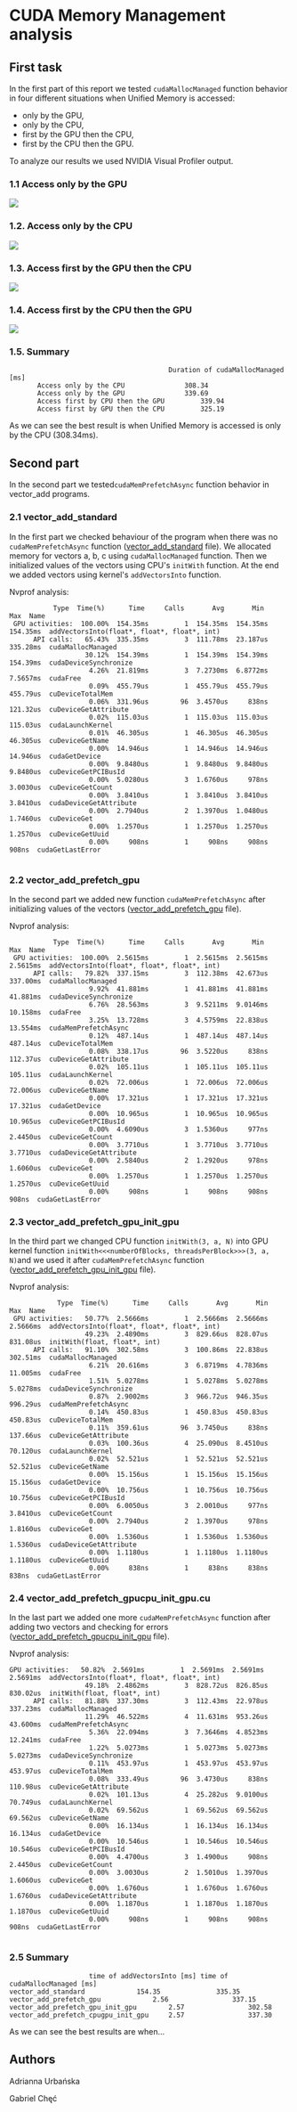 # CUDA Memory Management analysis

## First task

In the first part of this report we tested `cudaMallocManaged` function behavior in four different situations when Unified Memory is accessed:
* only by the GPU,
* only by the CPU,
* first by the GPU then the CPU,
* first by the CPU then the GPU.

To analyze our results we used NVIDIA Visual Profiler output. 


### 1.1 Access only by the GPU

![](https://github.com/AdriannaUrbanska/Introduction-to-CUDA-and-OpenCL/blob/master/Report3/img/onlyGPU_Img.png)
### 1.2. Access only by the CPU
![](https://github.com/AdriannaUrbanska/Introduction-to-CUDA-and-OpenCL/blob/master/Report3/img/onlyCPU_Img.png)
### 1.3. Access first by the GPU then the CPU
![](https://github.com/AdriannaUrbanska/Introduction-to-CUDA-and-OpenCL/blob/master/Report3/img/GPUthenCPU_Img.png)

### 1.4. Access first by the CPU then the GPU
![](https://github.com/AdriannaUrbanska/Introduction-to-CUDA-and-OpenCL/blob/master/Report3/img/CPUthenGPU_Img.png)

### 1.5. Summary

	                                 		Duration of cudaMallocManaged [ms]
           Access only by the CPU				308.34
           Access only by the GPU				339.69
           Access first by CPU then the GPU			339.94
           Access first by GPU then the CPU			325.19

As we can see the best result is when Unified Memory is accessed is only by the CPU (308.34ms).
	   
## Second part

In the second part we tested`cudaMemPrefetchAsync` function behavior in vector_add programs.

### 2.1 vector_add_standard

In the first part we checked behaviour of the program when there was no `cudaMemPrefetchAsync` function ([vector_add_standard](https://github.com/AdriannaUrbanska/Introduction-to-CUDA-and-OpenCL/blob/master/Report3/src/vector_add_standard.cu) file). 
We allocated memory for vectors a, b, c using `cudaMallocManaged` function. Then we initialized values of the vectors using  CPU's `initWith` function. At the end we added vectors using kernel's `addVectorsInto` function.


Nvprof analysis:
```
           Type  Time(%)      Time     Calls       Avg       Min       Max  Name
 GPU activities:  100.00%  154.35ms         1  154.35ms  154.35ms  154.35ms  addVectorsInto(float*, float*, float*, int)
      API calls:   65.43%  335.35ms         3  111.78ms  23.187us  335.28ms  cudaMallocManaged
                   30.12%  154.39ms         1  154.39ms  154.39ms  154.39ms  cudaDeviceSynchronize
                    4.26%  21.819ms         3  7.2730ms  6.8772ms  7.5657ms  cudaFree
                    0.09%  455.79us         1  455.79us  455.79us  455.79us  cuDeviceTotalMem
                    0.06%  331.96us        96  3.4570us     838ns  121.32us  cuDeviceGetAttribute
                    0.02%  115.03us         1  115.03us  115.03us  115.03us  cudaLaunchKernel
                    0.01%  46.305us         1  46.305us  46.305us  46.305us  cuDeviceGetName
                    0.00%  14.946us         1  14.946us  14.946us  14.946us  cudaGetDevice
                    0.00%  9.8480us         1  9.8480us  9.8480us  9.8480us  cuDeviceGetPCIBusId
                    0.00%  5.0280us         3  1.6760us     978ns  3.0030us  cuDeviceGetCount
                    0.00%  3.8410us         1  3.8410us  3.8410us  3.8410us  cudaDeviceGetAttribute
                    0.00%  2.7940us         2  1.3970us  1.0480us  1.7460us  cuDeviceGet
                    0.00%  1.2570us         1  1.2570us  1.2570us  1.2570us  cuDeviceGetUuid
                    0.00%     908ns         1     908ns     908ns     908ns  cudaGetLastError


```
### 2.2 vector_add_prefetch_gpu

In the second part we added new function `cudaMemPrefetchAsync` after initializing values of the vectors ([vector_add_prefetch_gpu](https://github.com/AdriannaUrbanska/Introduction-to-CUDA-and-OpenCL/blob/master/Report3/src/vector_add_prefetch_gpu.cu) file).

Nvprof analysis:
```
           Type  Time(%)      Time     Calls       Avg       Min       Max  Name
 GPU activities:  100.00%  2.5615ms         1  2.5615ms  2.5615ms  2.5615ms  addVectorsInto(float*, float*, float*, int)
      API calls:   79.82%  337.15ms         3  112.38ms  42.673us  337.00ms  cudaMallocManaged
                    9.92%  41.881ms         1  41.881ms  41.881ms  41.881ms  cudaDeviceSynchronize
                    6.76%  28.563ms         3  9.5211ms  9.0146ms  10.158ms  cudaFree
                    3.25%  13.728ms         3  4.5759ms  22.838us  13.554ms  cudaMemPrefetchAsync
                    0.12%  487.14us         1  487.14us  487.14us  487.14us  cuDeviceTotalMem
                    0.08%  338.17us        96  3.5220us     838ns  112.37us  cuDeviceGetAttribute
                    0.02%  105.11us         1  105.11us  105.11us  105.11us  cudaLaunchKernel
                    0.02%  72.006us         1  72.006us  72.006us  72.006us  cuDeviceGetName
                    0.00%  17.321us         1  17.321us  17.321us  17.321us  cudaGetDevice
                    0.00%  10.965us         1  10.965us  10.965us  10.965us  cuDeviceGetPCIBusId
                    0.00%  4.6090us         3  1.5360us     977ns  2.4450us  cuDeviceGetCount
                    0.00%  3.7710us         1  3.7710us  3.7710us  3.7710us  cudaDeviceGetAttribute
                    0.00%  2.5840us         2  1.2920us     978ns  1.6060us  cuDeviceGet
                    0.00%  1.2570us         1  1.2570us  1.2570us  1.2570us  cuDeviceGetUuid
                    0.00%     908ns         1     908ns     908ns     908ns  cudaGetLastError
```
### 2.3 vector_add_prefetch_gpu_init_gpu

In the third part we changed CPU function `initWith(3, a, N)` into GPU kernel function `initWith<<<numberOfBlocks, threadsPerBlock>>>(3, a, N)`and we used it after `cudaMemPrefetchAsync` function ([vector_add_prefetch_gpu_init_gpu](https://github.com/AdriannaUrbanska/Introduction-to-CUDA-and-OpenCL/blob/master/Report3/src/vector_add_prefetch_gpu_init_gpu.cu) file). 

Nvprof analysis:
```
            Type  Time(%)      Time     Calls       Avg       Min       Max  Name
 GPU activities:   50.77%  2.5666ms         1  2.5666ms  2.5666ms  2.5666ms  addVectorsInto(float*, float*, float*, int)
                   49.23%  2.4890ms         3  829.66us  828.07us  831.08us  initWith(float, float*, int)
      API calls:   91.10%  302.58ms         3  100.86ms  22.838us  302.51ms  cudaMallocManaged
                    6.21%  20.616ms         3  6.8719ms  4.7836ms  11.005ms  cudaFree
                    1.51%  5.0278ms         1  5.0278ms  5.0278ms  5.0278ms  cudaDeviceSynchronize
                    0.87%  2.9002ms         3  966.72us  946.35us  996.29us  cudaMemPrefetchAsync
                    0.14%  450.83us         1  450.83us  450.83us  450.83us  cuDeviceTotalMem
                    0.11%  359.61us        96  3.7450us     838ns  137.66us  cuDeviceGetAttribute
                    0.03%  100.36us         4  25.090us  8.4510us  70.120us  cudaLaunchKernel
                    0.02%  52.521us         1  52.521us  52.521us  52.521us  cuDeviceGetName
                    0.00%  15.156us         1  15.156us  15.156us  15.156us  cudaGetDevice
                    0.00%  10.756us         1  10.756us  10.756us  10.756us  cuDeviceGetPCIBusId
                    0.00%  6.0050us         3  2.0010us     977ns  3.8410us  cuDeviceGetCount
                    0.00%  2.7940us         2  1.3970us     978ns  1.8160us  cuDeviceGet
                    0.00%  1.5360us         1  1.5360us  1.5360us  1.5360us  cudaDeviceGetAttribute
                    0.00%  1.1180us         1  1.1180us  1.1180us  1.1180us  cuDeviceGetUuid
                    0.00%     838ns         1     838ns     838ns     838ns  cudaGetLastError

```
### 2.4 vector_add_prefetch_gpucpu_init_gpu.cu

In the last part we added one more `cudaMemPrefetchAsync` function after adding two vectors and checking for errors  ([vector_add_prefetch_gpucpu_init_gpu](https://github.com/AdriannaUrbanska/Introduction-to-CUDA-and-OpenCL/blob/master/Report3/src/vector_add_prefetch_gpucpu_init_gpu.cu) file).

Nvprof analysis:
```
GPU activities:   50.82%  2.5691ms         1  2.5691ms  2.5691ms  2.5691ms  addVectorsInto(float*, float*, float*, int)
                   49.18%  2.4862ms         3  828.72us  826.85us  830.02us  initWith(float, float*, int)
      API calls:   81.88%  337.30ms         3  112.43ms  22.978us  337.23ms  cudaMallocManaged
                   11.29%  46.522ms         4  11.631ms  953.26us  43.600ms  cudaMemPrefetchAsync
                    5.36%  22.094ms         3  7.3646ms  4.8523ms  12.241ms  cudaFree
                    1.22%  5.0273ms         1  5.0273ms  5.0273ms  5.0273ms  cudaDeviceSynchronize
                    0.11%  453.97us         1  453.97us  453.97us  453.97us  cuDeviceTotalMem
                    0.08%  333.49us        96  3.4730us     838ns  110.98us  cuDeviceGetAttribute
                    0.02%  101.13us         4  25.282us  9.0100us  70.749us  cudaLaunchKernel
                    0.02%  69.562us         1  69.562us  69.562us  69.562us  cuDeviceGetName
                    0.00%  16.134us         1  16.134us  16.134us  16.134us  cudaGetDevice
                    0.00%  10.546us         1  10.546us  10.546us  10.546us  cuDeviceGetPCIBusId
                    0.00%  4.4700us         3  1.4900us     908ns  2.4450us  cuDeviceGetCount
                    0.00%  3.0030us         2  1.5010us  1.3970us  1.6060us  cuDeviceGet
                    0.00%  1.6760us         1  1.6760us  1.6760us  1.6760us  cudaDeviceGetAttribute
                    0.00%  1.1870us         1  1.1870us  1.1870us  1.1870us  cuDeviceGetUuid
                    0.00%     908ns         1     908ns     908ns     908ns  cudaGetLastError


```
### 2.5 Summary

						time of addVectorsInto [ms]	time of cudaMallocManaged [ms]
	vector_add_standard				154.35				335.35
	vector_add_prefetch_gpu				2.56				337.15
	vector_add_prefetch_gpu_init_gpu		2.57				302.58
	vector_add_prefetch_cpugpu_init_gpu		2.57				337.30

As we can see the best results are when...

## Authors

Adrianna Urbańska

Gabriel Chęć
